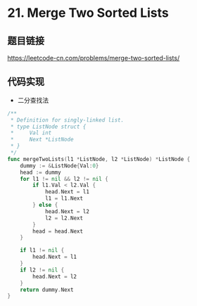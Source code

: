 # 21. Merge Two Sorted Lists

## 题目链接

https://leetcode-cn.com/problems/merge-two-sorted-lists/

## 代码实现
- 二分查找法
```go
/**
 * Definition for singly-linked list.
 * type ListNode struct {
 *     Val int
 *     Next *ListNode
 * }
 */
func mergeTwoLists(l1 *ListNode, l2 *ListNode) *ListNode {
    dummy := &ListNode{Val:0}
    head := dummy
    for l1 != nil && l2 != nil {
        if l1.Val < l2.Val {
            head.Next = l1
            l1 = l1.Next
        } else {
            head.Next = l2
            l2 = l2.Next
        }
        head = head.Next
    }

    if l1 != nil {
        head.Next = l1
    }
    if l2 != nil {
        head.Next = l2
    }
    return dummy.Next
}
```